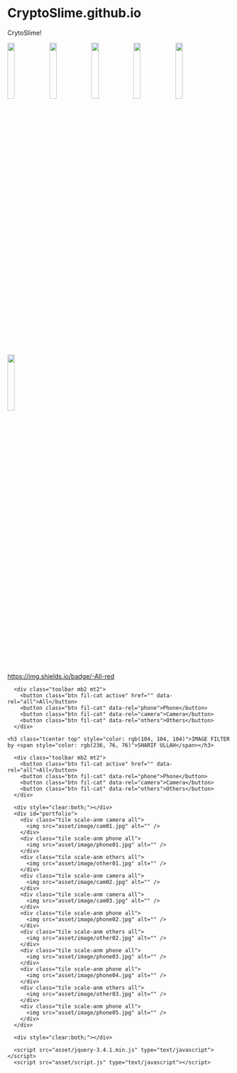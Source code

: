 # CryptoSlime.github.io
CrytoSlime!

<img src="https://cloud.githubusercontent.com/assets/4307137/10105283/251b6868-63ae-11e5-9918-b789d9d682ec.png" width="18%"></img> <img src="https://cloud.githubusercontent.com/assets/4307137/10105290/2a183f3a-63ae-11e5-9380-50d9f6d8afd6.png" width="18%"></img> <img src="https://cloud.githubusercontent.com/assets/4307137/10105284/26aa7ad4-63ae-11e5-88b7-bc523a095c9f.png" width="18%"></img> <img src="https://cloud.githubusercontent.com/assets/4307137/10105288/28698fae-63ae-11e5-8ba7-a62360a8e8a7.png" width="18%"></img> <img src="https://cloud.githubusercontent.com/assets/4307137/10105283/251b6868-63ae-11e5-9918-b789d9d682ec.png" width="18%"></img> <img src="https://cloud.githubusercontent.com/assets/4307137/10105290/2a183f3a-63ae-11e5-9380-50d9f6d8afd6.png" width="18%"></img> 

https://img.shields.io/badge/-All-red

      <div class="toolbar mb2 mt2">
        <button class="btn fil-cat active" href="" data-rel="all">All</button>
        <button class="btn fil-cat" data-rel="phone">Phone</button>
        <button class="btn fil-cat" data-rel="camera">Camera</button>
        <button class="btn fil-cat" data-rel="others">Others</button>
      </div> 
      
<!DOCTYPE html>
<html lang="en">
<head>
    <meta charset="UTF-8">
    <meta name="viewport" content="width=device-width, initial-scale=1.0">
    <meta http-equiv="X-UA-Compatible" content="ie=edge">
    <title>Image Filter</title>
    <link href="https://fonts.googleapis.com/css?family=Lato&display=swap" rel="stylesheet"> 
    <link rel="stylesheet" href="asset/style.css">
</head>
<body>

    <h3 class="tcenter top" style="color: rgb(104, 104, 104)">IMAGE FILTER by <span style="color: rgb(236, 76, 76)">SHARIF ULLAH</span></h3>
    
      <div class="toolbar mb2 mt2">
        <button class="btn fil-cat active" href="" data-rel="all">All</button>
        <button class="btn fil-cat" data-rel="phone">Phone</button>
        <button class="btn fil-cat" data-rel="camera">Camera</button>
        <button class="btn fil-cat" data-rel="others">Others</button>
      </div> 
       
      <div style="clear:both;"></div>   
      <div id="portfolio">
        <div class="tile scale-anm camera all">
          <img src="asset/image/cam01.jpg" alt="" />
        </div>
        <div class="tile scale-anm phone all">
          <img src="asset/image/phone01.jpg" alt="" />
        </div>
        <div class="tile scale-anm others all">
          <img src="asset/image/other01.jpg" alt="" />
        </div>
        <div class="tile scale-anm camera all">
          <img src="asset/image/cam02.jpg" alt="" />
        </div>
        <div class="tile scale-anm camera all">
          <img src="asset/image/cam03.jpg" alt="" />
        </div>
        <div class="tile scale-anm phone all">
          <img src="asset/image/phone02.jpg" alt="" />
        </div>
        <div class="tile scale-anm others all">
          <img src="asset/image/other02.jpg" alt="" /> 
        </div>
        <div class="tile scale-anm phone all">     
          <img src="asset/image/phone03.jpg" alt="" />
        </div>
        <div class="tile scale-anm phone all">     
          <img src="asset/image/phone04.jpg" alt="" />
        </div>
        <div class="tile scale-anm others all">     
          <img src="asset/image/other03.jpg" alt="" />
        </div>
        <div class="tile scale-anm phone all">     
          <img src="asset/image/phone05.jpg" alt="" />
        </div>
      </div>
      
      <div style="clear:both;"></div>

      <script src="asset/jquery-3.4.1.min.js" type="text/javascript"></script>
      <script src="asset/script.js" type="text/javascript"></script>
</body>
</html>


